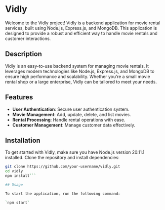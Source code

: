 # Vidly

Welcome to the Vidly project! Vidly is a backend application for movie rental services, built using Node.js, Express.js, and MongoDB. This application is designed to provide a robust and efficient way to handle movie rentals and customer interactions.

## Description

Vidly is an easy-to-use backend system for managing movie rentals. It leverages modern technologies like Node.js, Express.js, and MongoDB to ensure high performance and scalability. Whether you're a small movie rental shop or a large enterprise, Vidly can be tailored to meet your needs.

## Features

- **User Authentication**: Secure user authentication system.
- **Movie Management**: Add, update, delete, and list movies.
- **Rental Processing**: Handle rental operations with ease.
- **Customer Management**: Manage customer data effectively.

## Installation

To get started with Vidly, make sure you have Node.js version 20.11.1 installed. Clone the repository and install dependencies:

```bash
git clone https://github.com/your-username/vidly.git
cd vidly
npm install```

## Usage

To start the application, run the following command:

`npm start`

